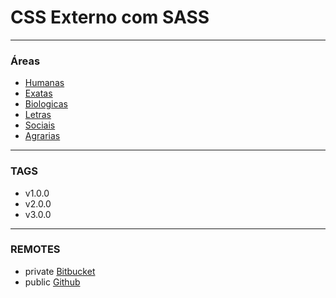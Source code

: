 # CSS Externo com SASS #
___

### Áreas ###

* [Humanas](https://bitbucket.org/krotoneducacional/out-css/src/f9a3aa97db8357e04091a1ecd64bba4d095ec28e/humanas.css?at=master) 
* [Exatas](https://bitbucket.org/krotoneducacional/out-css/src/fd53e986feb26df811b63a64b2e7a52dbc4a06b3/exatas.css?at=master&fileviewer=file-view-default)
* [Biologicas](https://bitbucket.org/krotoneducacional/out-css/src/fd53e986feb26df811b63a64b2e7a52dbc4a06b3/biologicas.css?at=master&fileviewer=file-view-default)
* [Letras](https://bitbucket.org/krotoneducacional/out-css/src/fd53e986feb26df811b63a64b2e7a52dbc4a06b3/letras.css?at=master&fileviewer=file-view-default)
* [Sociais](https://bitbucket.org/krotoneducacional/out-css/src/fd53e986feb26df811b63a64b2e7a52dbc4a06b3/sociais.css?at=master&fileviewer=file-view-default)
* [Agrarias](https://bitbucket.org/krotoneducacional/out-css/src/fd53e986feb26df811b63a64b2e7a52dbc4a06b3/agrarias.css?at=master&fileviewer=file-view-default) 
___ 

### TAGS ###
* v1.0.0
* v2.0.0
* v3.0.0
___ 
### REMOTES ###
* private [Bitbucket](https://bitbucket.org/krotoneducacional/out-css/overview)
* public [Github](https://github.com/deppbrazil/template-out-css)